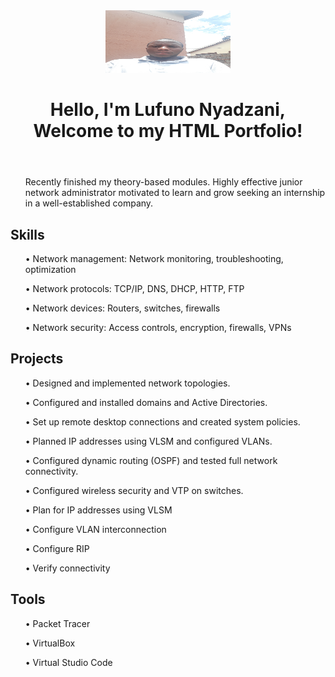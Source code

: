 


<!DOCTYPE html>
<html lang="en">
<head>
    <meta charset="UTF-8">
    <meta name="viewport" content="width=device-width, initial-scale=1.0">    
    <link rel="stylesheet" href="style.css">
</head>
<body>
    <header>
        <img src="lufuno.jpg" height="100" width="200" alt="Profile Picture">
        <h1>Hello, I'm Lufuno Nyadzani, Welcome to my HTML Portfolio!</h1>
    </header>
    <nav>
        <ul>
           <p> Recently finished my theory-based modules. Highly effective junior network administrator motivated to learn and grow seeking an internship in a well-established company.</p>
        </ul>
    </nav>
    <section id="Skills">
        <h2>Skills</h2>
        <ul>
        <p>• Network management: Network monitoring, troubleshooting, optimization</p>
        <p>• Network protocols: TCP/IP, DNS, DHCP, HTTP, FTP</p>
        <p>• Network devices: Routers, switches, firewalls</p>
        <p>• Network security: Access controls, encryption, firewalls, VPNs</p>
            <!-- Add more skills here -->
        </ul>
    </section>
    <section id="Projects">
        <h2>Projects</h2>
        <ul>        
            <p>• Designed and implemented network topologies.</p>
            <p>• Configured and installed domains and Active Directories.</p>
            <p>• Set up remote desktop connections and created system policies.</p>
            <p>• Planned IP addresses using VLSM and configured VLANs.</p>
            <p>• Configured dynamic routing (OSPF) and tested full network connectivity.</p>
            <p>• Configured wireless security and VTP on switches.</p>
            <p>• Plan for IP addresses using VLSM</p>
            <p>• Configure VLAN interconnection</p>
            <p>• Configure RIP</p>
            <p>• Verify connectivity</p>
            <!-- Add more projects here -->
        </ul>       
    </section>
     <section id="Tools">
         <h2>Tools</h2>
         <ul>
        <p>• Packet Tracer</p>
        <p>• VirtualBox</p>
        <p>• Virtual Studio Code</p>
        <ul>
         </section>
         
    
</body>
</html>
